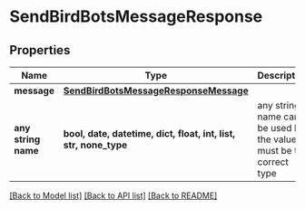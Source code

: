 # SendBirdBotsMessageResponse


## Properties
Name | Type | Description | Notes
------------ | ------------- | ------------- | -------------
**message** | [**SendBirdBotsMessageResponseMessage**](SendBirdBotsMessageResponseMessage.md) |  | [optional] 
**any string name** | **bool, date, datetime, dict, float, int, list, str, none_type** | any string name can be used but the value must be the correct type | [optional]

[[Back to Model list]](../README.md#documentation-for-models) [[Back to API list]](../README.md#documentation-for-api-endpoints) [[Back to README]](../README.md)


